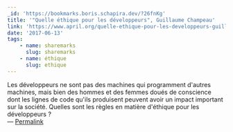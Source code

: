 ```yaml
---
_id: 'https://bookmarks.boris.schapira.dev/?26fnKg'
title: '"Quelle éthique pour les développeurs", Guillaume Champeau'
link: 'https://www.april.org/quelle-ethique-pour-les-developpeurs-guillaume-champeau'
date: '2017-06-13'
tags:
    - name: sharemarks
      slug: sharemarks
    - name: éthique
      slug: ethique
---
```


Les développeurs ne sont pas des machines qui programment d'autres machines,
mais bien des hommes et des femmes doués de conscience dont les lignes de code
qu'ils produisent peuvent avoir un impact important sur la société. Quelles sont
les règles en matière d'éthique pour les développeurs ? <br>&#8212;
<a href="https://bookmarks.boris.schapira.dev/?26fnKg" title="Permalink">Permalink</a>

